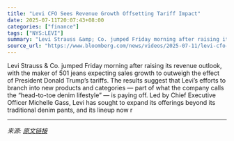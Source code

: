 ```yaml
---
title: "Levi CFO Sees Revenue Growth Offsetting Tariff Impact"
date: 2025-07-11T20:07:43+08:00
categories: ["finance"]
tags: ["NYS:LEVI"]
summary: "Levi Strauss &amp; Co. jumped Friday morning after raising its revenue outlook, with the maker of 501 jeans expecting sales growth to outweigh the effect of President Donald Trump’s tariffs. The resul"
source_url: "https://www.bloomberg.com/news/videos/2025-07-11/levi-cfo-sees-revenue-growth-offsetting-tariff-impact-video"
---
```


Levi Strauss &amp; Co. jumped Friday morning after raising its revenue outlook, with the maker of 501 jeans expecting sales growth to outweigh the effect of President Donald Trump’s tariffs. The results suggest that Levi’s efforts to branch into new products and categories &mdash; part of what the company calls the “head-to-toe denim lifestyle” &mdash; is paying off. Led by Chief Executive Officer Michelle Gass, Levi has sought to expand its offerings beyond its traditional denim pants, and its lineup now r

---

*来源: [原文链接](https://www.bloomberg.com/news/videos/2025-07-11/levi-cfo-sees-revenue-growth-offsetting-tariff-impact-video)*

